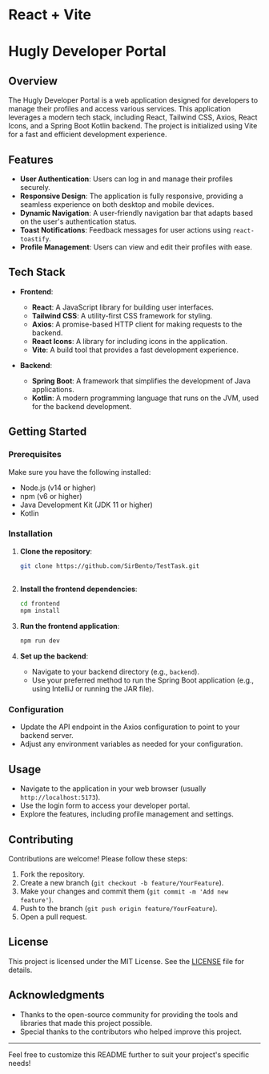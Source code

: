 # React + Vite

# Hugly Developer Portal

## Overview

The Hugly Developer Portal is a web application designed for developers to manage their profiles and access various services. This application leverages a modern tech stack, including React, Tailwind CSS, Axios, React Icons, and a Spring Boot Kotlin backend. The project is initialized using Vite for a fast and efficient development experience.

## Features

- **User Authentication**: Users can log in and manage their profiles securely.
- **Responsive Design**: The application is fully responsive, providing a seamless experience on both desktop and mobile devices.
- **Dynamic Navigation**: A user-friendly navigation bar that adapts based on the user's authentication status.
- **Toast Notifications**: Feedback messages for user actions using `react-toastify`.
- **Profile Management**: Users can view and edit their profiles with ease.

## Tech Stack

- **Frontend**:
  - **React**: A JavaScript library for building user interfaces.
  - **Tailwind CSS**: A utility-first CSS framework for styling.
  - **Axios**: A promise-based HTTP client for making requests to the backend.
  - **React Icons**: A library for including icons in the application.
  - **Vite**: A build tool that provides a fast development experience.

- **Backend**:
  - **Spring Boot**: A framework that simplifies the development of Java applications.
  - **Kotlin**: A modern programming language that runs on the JVM, used for the backend development.

## Getting Started

### Prerequisites

Make sure you have the following installed:

- Node.js (v14 or higher)
- npm (v6 or higher)
- Java Development Kit (JDK 11 or higher)
- Kotlin

### Installation

1. **Clone the repository**:

   ```bash
   git clone https://github.com/SirBento/TestTask.git
  
   ```

2. **Install the frontend dependencies**:

   ```bash
   cd frontend
   npm install
   ```

3. **Run the frontend application**:

   ```bash
   npm run dev
   ```

4. **Set up the backend**:
   - Navigate to your backend directory (e.g., `backend`).
   - Use your preferred method to run the Spring Boot application (e.g., using IntelliJ or running the JAR file).

### Configuration

- Update the API endpoint in the Axios configuration to point to your backend server.
- Adjust any environment variables as needed for your configuration.

## Usage

- Navigate to the application in your web browser (usually `http://localhost:5173`).
- Use the login form to access your developer portal.
- Explore the features, including profile management and settings.

## Contributing

Contributions are welcome! Please follow these steps:

1. Fork the repository.
2. Create a new branch (`git checkout -b feature/YourFeature`).
3. Make your changes and commit them (`git commit -m 'Add new feature'`).
4. Push to the branch (`git push origin feature/YourFeature`).
5. Open a pull request.

## License

This project is licensed under the MIT License. See the [LICENSE](LICENSE) file for details.

## Acknowledgments

- Thanks to the open-source community for providing the tools and libraries that made this project possible.
- Special thanks to the contributors who helped improve this project.

---

Feel free to customize this README further to suit your project's specific needs!
